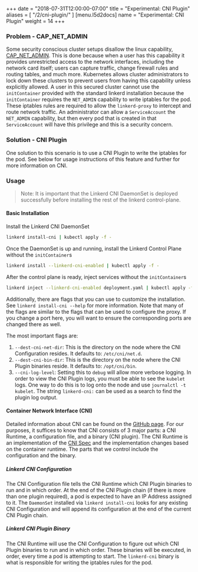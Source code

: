 +++
date = "2018-07-31T12:00:00-07:00"
title = "Experimental: CNI Plugin"
aliases = [
  "/2/cni-plugin/"
]
[menu.l5d2docs]
  name = "Experimental: CNI Plugin"
  weight = 14
+++
### Problem - CAP_NET_ADMIN
Some security conscious cluster setups disallow the linux capability, [CAP_NET_ADMIN](http://man7.org/linux/man-pages/man7/capabilities.7.html). This is done because when a user has this capability it provides unrestricted access to the network interfaces, including the network card itself; users can capture traffic, change firewall rules and routing tables, and much more. Kubernetes allows cluster administrators to lock down these clusters to prevent users from having this capability unless explicitly allowed. A user in this secured cluster cannot use the `initContainer` provided with the standard linkerd installation because the `initContainer` requires the `NET_ADMIN` capability to write iptables for the pod. These iptables rules are required to allow the `linkerd-proxy` to intercept and route network traffic. An administrator can allow a `ServiceAccount` the `NET_ADMIN` capability, but then every pod that is created in that `ServiceAccount` will have this privilege and this is a security concern.

### Solution - CNI Plugin
One solution to this scenario is to use a CNI Plugin to write the iptables for the pod. See below for usage instructions of this feature and further for more information on CNI.

### Usage
> Note: It is important that the Linkerd CNI DaemonSet is deployed successfully before installing the rest of the linkerd control-plane.

#### Basic Installation
Install the Linkerd CNI DaemonSet
```bash
linkerd install-cni | kubectl apply -f -
```

Once the DaemonSet is up and running, install the Linkerd Control Plane without the `initContainer`s
```bash
linkerd install --linkerd-cni-enabled | kubectl apply -f -
```

After the control plane is ready, inject services without the `initContainer`s
```bash
linkerd inject --linkerd-cni-enabled deployment.yaml | kubectl apply -f -
```

Additionally, there are flags that you can use to customize the installation. See `linkerd install-cni --help` for more information. Note that many of the flags are similar to the flags that can be used to configure the proxy. If you change a port here, you will want to ensure the corresponding ports are changed there as well.

The most important flags are:

1. `--dest-cni-net-dir`: This is the directory on the node where the CNI Configuration resides. It defaults to: `/etc/cni/net.d`.
2. `--dest-cni-bin-dir`: This is the directory on the node where the CNI Plugin binaries reside. It defaults to: `/opt/cni/bin`.
3. `--cni-log-level`: Setting this to `debug` will allow more verbose logging. In order to view the CNI Plugin logs, you must be able to see the `kubelet` logs. One way to do this is to log onto the node and use `journalctl -t kubelet`. The string `linkerd-cni:` can be used as a search to find the plugin log output.

#### Container Network Interface (CNI)
Detailed information about CNI can be found on the [GitHub page](https://github.com/containernetworking/cni). For our purposes, it suffices to know that CNI consists of 3 major parts: a CNI Runtime, a configuration file, and a binary (CNI plugin). The CNI Runtime is an implementation of the [CNI Spec](https://github.com/containernetworking/cni/blob/master/SPEC.md) and the implementation changes based on the container runtime. The parts that we control include the configuration and the binary.

##### Linkerd CNI Configuration
The CNI Configuration file tells the CNI Runtime which CNI Plugin binaries to run and in which order. At the end of the CNI Plugin chain (if there is more than one plugin required), a pod is expected to have an IP Address assigned to it. The `DaemonSet` installed via `linkerd install-cni` looks for any existing CNI Configuration and will append its configuration at the end of the current CNI Plugin chain.

##### Linkerd CNI Plugin Binary
The CNI Runtime will use the CNI Configuration to figure out which CNI Plugin binaries to run and in which order. These binaries will be executed, in order, every time a pod is attempting to start. The `linkerd-cni` binary is what is responsible for writing the iptables rules for the pod.